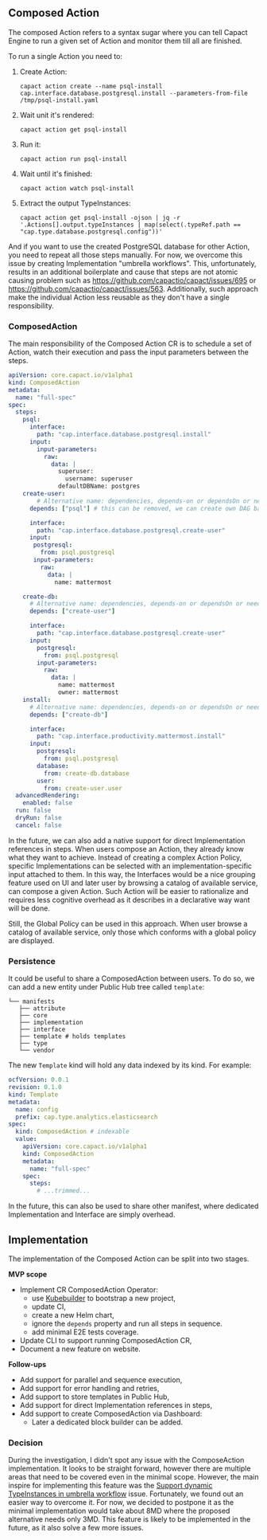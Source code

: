 ## Composed Action

The composed Action refers to a syntax sugar where you can tell Capact Engine to run a given set of Action and monitor them till all are finished.

To run a single Action you need to:
1. Create Action:
    ```
    capact action create --name psql-install cap.interface.database.postgresql.install --parameters-from-file /tmp/psql-install.yaml
    ```

4. Wait unit it's rendered:
    ```
    capact action get psql-install
    ```

7. Run it:
    ```
    capact action run psql-install
    ```

10. Wait until it's finished:
    ```
    capact action watch psql-install
    ```

13. Extract the output TypeInstances:
    ```
    capact action get psql-install -ojson | jq -r '.Actions[].output.typeInstances | map(select(.typeRef.path == "cap.type.database.postgresql.config"))'
    ```


And if you want to use the created PostgreSQL database for other Action, you need to repeat all those steps manually. For now, we overcome this issue by creating Implementation "umbrella workflows". This, unfortunately, results in an additional boilerplate and cause that steps are not atomic causing problem such as https://github.com/capactio/capact/issues/695 or https://github.com/capactio/capact/issues/563. Additionally, such approach make the individual Action less reusable as they don't have a single responsibility.

### ComposedAction

The main responsibility of the Composed Action CR is to schedule a set of Action, watch their execution and pass the input parameters between the steps.

```yaml
apiVersion: core.capact.io/v1alpha1
kind: ComposedAction
metadata:
  name: "full-spec"
spec:
  steps:
    psql:
      interface:
        path: "cap.interface.database.postgresql.install"
      input:
        input-parameters:
          raw:
            data: |
              superuser:
                username: superuser
              defaultDBName: postgres
    create-user:
    	# Alternative name: dependencies, depends-on or dependsOn or needs
      depends: ["psql"] # this can be removed, we can create own DAG based on the inputs.

      interface:
        path: "cap.interface.database.postgresql.create-user"
      input:
       postgresql:
         from: psql.postgresql
       input-parameters:
         raw:
           data: |
             name: mattermost

    create-db:
      # Alternative name: dependencies, depends-on or dependsOn or needs
      depends: ["create-user"]

      interface:
        path: "cap.interface.database.postgresql.create-user"
      input:
        postgresql:
          from: psql.postgresql
        input-parameters:
          raw:
            data: |
              name: mattermost
              owner: mattermost
    install:
      # Alternative name: dependencies, depends-on or dependsOn or needs
      depends: ["create-db"]

      interface:
        path: "cap.interface.productivity.mattermost.install"
      input:
        postgresql:
          from: psql.postgresql
        database:
          from: create-db.database
        user:
          from: create-user.user
  advancedRendering:
    enabled: false
  run: false
  dryRun: false
  cancel: false
```

In the future, we can also add a native support for direct Implementation references in steps. When users compose an Action, they already know what they want to achieve. Instead of creating a complex Action Policy, specific Implementations can be selected with an implementation-specific input attached to them. In this way, the Interfaces would be a nice grouping feature used on UI and later user by browsing a catalog of available service, can compose a given Action. Such Action will be easier to rationalize and requires less cognitive overhead as it describes in a declarative way want will be done.

Still, the Global Policy can be used in this approach. When user browse a catalog of available service, only those which conforms with a global policy are displayed.

### Persistence

It could be useful to share a ComposedAction between users. To do so, we can add a new entity under Public Hub tree called `template`:

```
└── manifests
   ├── attribute
   ├── core
   ├── implementation
   ├── interface
   ├── template # holds templates
   ├── type
   └── vendor
```

The new `Template` kind will hold any data indexed by its kind. For example:

```yaml
ocfVersion: 0.0.1
revision: 0.1.0
kind: Template
metadata:
  name: config
  prefix: cap.type.analytics.elasticsearch
spec:
  kind: ComposedAction # indexable
  value:
    apiVersion: core.capact.io/v1alpha1
    kind: ComposedAction
    metadata:
      name: "full-spec"
    spec:
      steps:
        # ...trimmed...
```

In the future, this can also be used to share other manifest, where dedicated Implementation and Interface are simply overhead.

## Implementation

The implementation of the Composed Action can be split into two stages.

**MVP scope**
- Implement CR ComposedAction Operator:
	- use [Kubebuilder](https://book.kubebuilder.io/) to bootstrap a new project,
	- update CI,
	- create a new Helm chart,
	- ignore the `depends` property and run all steps in sequence.
	- add minimal E2E tests coverage.
- Update CLI to support running ComposedAction CR,
- Document a new feature on website.

**Follow-ups**
- Add support for parallel and sequence execution,
- Add support for error handling and retries,
- Add support to store templates in Public Hub,
- Add support for direct Implementation references in steps,
- Add support to create ComposedAction via Dashboard:
  - Later a dedicated block builder can be added.

### Decision

During the investigation, I didn't spot any issue with the ComposeAction implementation. It looks to be straight forward, however there are multiple areas that need to be covered even in the minimal scope. However, the main inspire for implementing this feature was the [Support dynamic TypeInstances in umbrella workflow](https://github.com/capactio/capact/issues/695) issue. Fortunately, we found out an easier way to overcome it. For now, we decided to postpone it as the minimal implementation would take about 8MD where the proposed alternative needs only 3MD. This feature is likely to be implemented in the future, as it also solve a few more issues.
